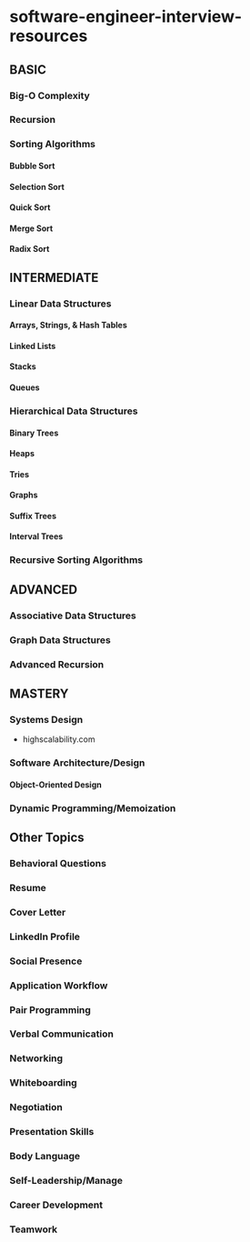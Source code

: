 # software-engineer-interview-resources

## BASIC
### Big-O Complexity
### Recursion
### Sorting Algorithms
#### Bubble Sort
#### Selection Sort
#### Quick Sort
#### Merge Sort
#### Radix Sort

## INTERMEDIATE
### Linear Data Structures
#### Arrays, Strings, & Hash Tables
#### Linked Lists
#### Stacks
#### Queues

### Hierarchical Data Structures
#### Binary Trees
#### Heaps
#### Tries
#### Graphs
#### Suffix Trees
#### Interval Trees

### Recursive Sorting Algorithms

## ADVANCED
### Associative Data Structures
### Graph Data Structures
### Advanced Recursion

## MASTERY
### Systems Design
- highscalability.com

### Software Architecture/Design
#### Object-Oriented Design

### Dynamic Programming/Memoization


## Other Topics
### Behavioral Questions
### Resume
### Cover Letter
### LinkedIn Profile
### Social Presence
### Application Workflow
### Pair Programming
### Verbal Communication
### Networking
### Whiteboarding
### Negotiation
### Presentation Skills
### Body Language
### Self-Leadership/Manage
### Career Development
### Teamwork
